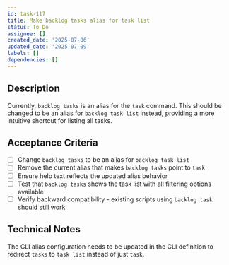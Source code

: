 ```yaml
---
id: task-117
title: Make backlog tasks alias for task list
status: To Do
assignee: []
created_date: '2025-07-06'
updated_date: '2025-07-09'
labels: []
dependencies: []
---
```


## Description

Currently, `backlog tasks` is an alias for the `task` command. This should be changed to be an alias for `backlog task list` instead, providing a more intuitive shortcut for listing all tasks.

## Acceptance Criteria

- [ ] Change `backlog tasks` to be an alias for `backlog task list`
- [ ] Remove the current alias that makes `backlog tasks` point to `task`
- [ ] Ensure help text reflects the updated alias behavior
- [ ] Test that `backlog tasks` shows the task list with all filtering options available
- [ ] Verify backward compatibility - existing scripts using `backlog task` should still work

## Technical Notes

The CLI alias configuration needs to be updated in the CLI definition to redirect `tasks` to `task list` instead of just `task`.
